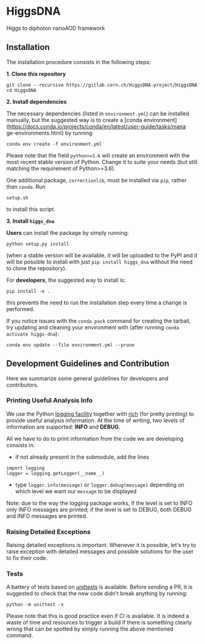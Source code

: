 # HiggsDNA  
Higgs to diphoton nanoAOD framework  
  
## Installation  
  
The installation procedure consists in the following steps:  
  
**1. Clone this repository**  
```  
git clone --recursive https://gitlab.cern.ch/HiggsDNA-project/HiggsDNA  
cd HiggsDNA  
```  
**2. Install dependencies**  
  
The necessary dependencies (listed in ```environment.yml```) can be installed manually, but the suggested way is to create a [conda environment](https://docs.conda.io/projects/conda/en/latest/user-guide/tasks/mana  
ge-environments.html) by running:  
```  
conda env create -f environment.yml  
```  
Please note that the field ```python>=3.6``` will create an environment with the most recent stable version of Python. Change it to suite your needs (but still matching the requirement of Python>=3.6).  

One additional package, `correctionlib`, must be installed via `pip`, rather than `conda`. Run
```
setup.sh
```
to install this script.
  
**3. Install ```higgs_dna```**  
  
**Users** can install the package by simply running:  
```  
python setup.py install  
```  
(when a stable version will be available, it will be uploaded to the PyPI and it will be possible to install with just ```pip install higgs_dna``` without the need to clone the repository).  
  
  
For **developers**, the suggested way to install is:  
```  
pip install -e .  
```  
this prevents the need to run the installation step every time a change is performed.

If you notice issues with the ```conda pack``` command for creating the tarball, try updating and cleaning your environment with (after running ```conda activate higgs-dna```):
```
conda env update --file environment.yml --prune
```

## Development Guidelines and Contribution
Here we summarize some general guidelines for developers and contributors.

### Printing Useful Analysis Info
We use the Python [logging facility](https://docs.python.org/3/library/logging.html) together with [rich](https://github.com/willmcgugan/rich) (for pretty printing) to provide useful analysis information. At the time of writing, two levels of information are supported: **INFO** and **DEBUG**.

All we have to do to print information from the code we are developing consists in:

- if not already present in the submodule, add the lines 
```
import logging
logger = logging.getLogger(__name__)
```
- type ```logger.info(message)``` or ```logger.debug(message)``` depending on which level we want our ```message``` to be displayed

Note: due to the way the logging package works, if the level is set to INFO only INFO messages are printed; if the level is set to DEBUG, both DEBUG and INFO messages are printed.

### Raising Detailed Exceptions

Raising detailed exceptions is important. Whenever it is possible, let's try to raise exception with detailed messages and possible solutions for the user to fix their code.

### Tests

A battery of tests based on [unittests](https://docs.python.org/3/library/unittest.html) is available. Before sending a PR, it is suggested to check that the new code didn't break anything by running:

```
python -m unittest -v
``` 

Please note that this is good practice even if CI is available. It is indeed a waste of time and resources to trigger a build if there is something clearly wrong that can be spotted by simply running the above mentioned command.
